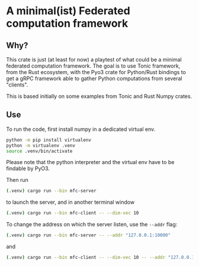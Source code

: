 # A minimal(ist) Federated computation framework

## Why?

This crate is just (at least for now) a playtest of what could be a minimal federated computation framework. The goal is to use Tonic framework, from the Rust ecosystem, with the Pyo3 crate for Python/Rust bindings to get a gRPC framework able to gather Python computations from several "clients".

This is based initially on some examples from Tonic and Rust Numpy crates.

## Use

To run the code, first install numpy in a dedicated virtual env.

```bash
python -m pip install virtualenv
python -m virtualenv .venv
source .venv/bin/activate
```

Please note that the python interpreter and the virtual env have to be findable by PyO3.

Then run

```bash
(.venv) cargo run --bin mfc-server
```

to launch the server, and in another terminal window

```bash
(.venv) cargo run --bin mfc-client -- --dim-vec 10
```

To change the address on which the server listen, use the `--addr` flag:

```bash
(.venv) cargo run --bin mfc-server -- --addr "127.0.0.1:10000"
```

and

```bash
(.venv) cargo run --bin mfc-client -- --dim-vec 10 -- --addr "127.0.0.1:10000"
```
